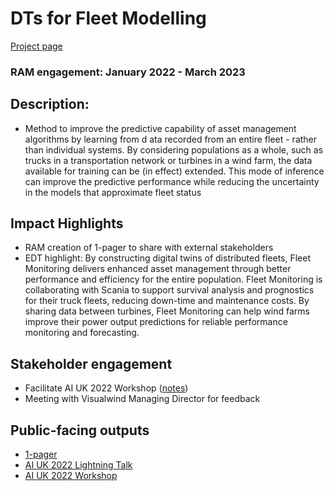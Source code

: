 # DTs for Fleet Modelling

[Project page](https://github.com/labull/EngineeringPatternRecognition/blob/main/Knowledge-transfer-in-engineering-fleets.ipynb)

### RAM engagement: January 2022 - March 2023

## Description: 
* Method to improve the predictive capability of asset management algorithms by learning from d ata recorded from an entire fleet - rather than individual systems. By considering populations as a whole,  such as trucks in a transportation network or turbines in a wind farm, the data available 
for training can be (in effect) extended. This mode of inference can improve the predictive performance while reducing the uncertainty in the models that approximate fleet status

## Impact Highlights
* RAM creation of 1-pager to share with external stakeholders
* EDT highlight: By constructing digital twins of distributed fleets, 
Fleet Monitoring delivers enhanced asset management through better performance and efficiency for the entire population.
Fleet Monitoring is collaborating with Scania to support survival analysis and prognostics for their truck fleets, 
reducing down-time and maintenance costs. By sharing data between turbines, Fleet Monitoring can help wind farms improve their power output predictions 
for reliable performance monitoring and forecasting.

## Stakeholder engagement
* Facilitate AI UK 2022 Workshop ([notes](https://docs.google.com/document/d/1RpHiux5uHtWqhTlwLvUCbyRVWGQ_FohYlAAOzAp4y9g/edit#))
* Meeting with Visualwind Managing Director for feedback

## Public-facing outputs
* [1-pager](https://github.com/alan-turing-institute/research-application-management/blob/case_study_repo/docs/case_studies/asg/1-pagers/Fleet%20Monitoring%20v3_compressed.pdf)
* [AI UK 2022 Lightning Talk](https://www.youtube.com/watch?v=EVTJDvRNMfs&list=PLuD_SqLtxSdV29ArDt6Yorez73Mmz-Jyb&index=9)
* [AI UK 2022 Workshop](https://www.youtube.com/watch?v=MQ88wg9-WqQ&list=PLuD_SqLtxSdVEUsCYlb5XjWm9D6WuNKEz&index=8)
